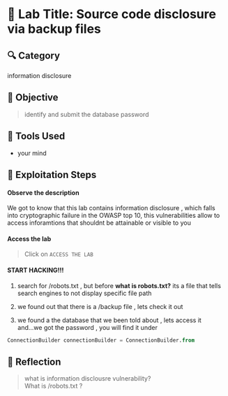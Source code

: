 # 🧠 Lab Title: Source code disclosure via backup files
## 🔍 Category
information disclosure

## 🎯 Objective
> identify and submit the database password

## 🧰 Tools Used
- your mind

## 🚀 Exploitation Steps
#### Observe the description
We got to know that this lab contains information disclosure , which falls into cryptographic failure in the OWASP top 10, this vulnerabilities allow to access inforamtions that shouldnt be attainable or visible to you

#### Access the lab
> Click on `ACCESS THE LAB`

#### START HACKING!!!
1) search for /robots.txt , but before **what is robots.txt?** its a file that tells search engines to not display specific file path 

2) we found out that there is a /backup file  , lets check it out 

3) we found a the database that we been told about , lets access it and...we got the password , you will find it under 
```sql
ConnectionBuilder connectionBuilder = ConnectionBuilder.from
```
## 🧵 Reflection
> what is information disclousre vulnerability?  
> What is /robots.txt ? 
